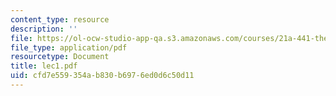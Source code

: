 ```yaml
---
content_type: resource
description: ''
file: https://ol-ocw-studio-app-qa.s3.amazonaws.com/courses/21a-441-the-conquest-of-america-spring-2004/cfd7e559354ab830b6976ed0d6c50d11_lec1.pdf
file_type: application/pdf
resourcetype: Document
title: lec1.pdf
uid: cfd7e559-354a-b830-b697-6ed0d6c50d11
---
```

